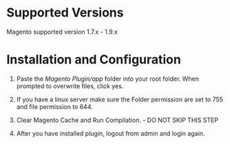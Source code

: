 # Supported Versions

Magento supported version  1.7.x - 1.9.x


# Installation and Configuration

1. Paste the *Magento Plugin/app* folder into your root folder. When prompted to overwrite files, click yes.

2. If you have a linux server make sure the Folder permission are set to 755 and file permission to 644.
 
3. Clear Magento Cache and Run Compilation. - DO NOT SKIP THIS STEP
 
4. After you have installed plugin, logout from admin and login again.